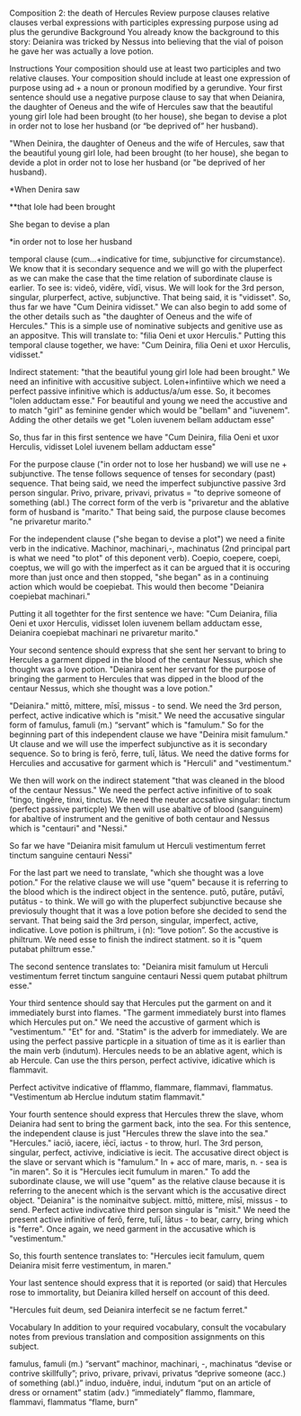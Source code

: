Composition 2: the death of Hercules
Review
purpose clauses
relative clauses
verbal expressions with participles
expressing purpose using ad plus the gerundive
Background
You already know the background to this story: Deianira was tricked by Nessus into believing that the vial of poison he gave her was actually a love potion.

Instructions
Your composition should use at least two participles and two relative clauses.
Your composition should include at least one expression of purpose using ad + a noun or pronoun modified by a gerundive.
Your first sentence should use a negative purpose clause to say that when Deianira, the daughter of Oeneus and the wife of Hercules saw that the beautiful young girl Iole had been brought (to her house), she began to devise a plot in order not to lose her husband (or “be deprived of” her husband).

"When Deinira, the daughter of Oeneus and the wife of Hercules, saw that the beautiful young girl Iole, had been brought (to her house), she began to devide a plot in order not to lose her husband (or "be deprived of her husband). 

*When Denira saw 

**that Iole had been brought

She began to devise a plan

*in order not to lose her husband

temporal clause (cum...+indicative for time, subjunctive for circumstance). We know that it is secondary sequence and we will go with the pluperfect as we can make the case that the time relation of subordinate clause is earlier. To see is: videō, vidēre, vīdī, visus. We will look for the 3rd person, singular, plurperfect, active, subjunctive. That being said, it is "vidisset". So, thus far we have "Cum Deinira vidisset." We can also begin to add some of the other details such as "the daughter of Oeneus and the wife of Hercules." This is a simple use of nominative subjects and genitive use as an appositve. This will translate to: "filia Oeni et uxor Herculis." Putting this temporal clause together, we have: "Cum Deinira, filia Oeni et uxor Herculis, vidisset." 

Indirect statement: "that the beautiful young girl Iole had been brought." We need an infinitive with accusitive subject. Lolen+infintiive which we need a perfect passive infinitive which is adductus/a/um esse. So, it becomes "lolen adductam esse." For beautiful and young we need the accustive and to match "girl" as feminine gender which would be "bellam" and "iuvenem". Adding the other details we get "Lolen iuvenem bellam adductam esse" 

So, thus far in this first sentence we have "Cum Deinira, filia Oeni et uxor Herculis, vidisset Lolel iuvenem bellam adductam esse"

For the purpose clause ("in order not to lose her husband) we will use ne + subjunctive. The tense follows sequence of tenses for secondary (past) sequence. That being said, we need the imperfect subjunctive passive 3rd person singular. Privo, privare, privavi, privatus = "to deprive someone of something (abl.) The correct form of the verb is "privaretur and the ablative form of husband is "marito." That being said, the purpose clause becomes "ne privaretur marito." 

For the independent clause ("she began to devise a plot") we need a finite verb in the indicative. Machinor, machinari,-, machinatus (2nd principal part is what we need "to plot" of this deponent verb). Coepio, coepere, coepi, coeptus, we will go with the imperfect as it can be argued that it is occuring more than just once and then stopped, "she began" as in a continuing action which would be coepiebat. This would then become "Deianira coepiebat machinari."

Putting it all togethter for the first sentence we have: "Cum Deianira, filia Oeni et uxor Herculis, vidisset Iolen iuvenem bellam adductam esse, Deianira coepiebat machinari ne privaretur marito."





Your second sentence should express that she sent her servant to bring to Hercules a garment dipped in the blood of the centaur Nessus, which she thought was a love potion.
"Deianira sent her servant for the purpose of bringing the garment to Hercules that was dipped in the blood of the centaur Nessus, which she thought was a love potion."

"Deianira." mittō, mittere, mīsī, missus - to send. We need the 3rd person, perfect, active indicative which is "misit." We need the accusative singular form of famulus, famuli (m.) “servant” which is "famulum." So for the beginning part of this independent clause we have "Deinira misit famulum." Ut clause and we will use the imperfect subjunctive as it is secondary sequence. So to bring is ferō, ferre, tulī, lātus.  We need the dative forms for Herculies and accusative for garment which is "Herculi" and "vestimentum."

We then will work on the indirect statement "that was cleaned in the blood of the centaur Nessus." We need the perfect active infinitive of to soak "tingo, tingĕre, tinxi, tinctus. We need the neuter accsative singular: tinctum (perfect passive particple) We then will use abaltive of blood (sanguinem) for abaltive of instrument and the genitive of both centaur and Nessus which is "centauri" and "Nessi." 

So far we have "Deianira misit famulum ut Herculi vestimentum ferret tinctum sanguine centauri Nessi" 

For the last part we need to translate, "which she thought was a love potion." For the relative clause we will use "quem" because it is referring to the blood which is the indirect object in the sentence. putō, putāre, putāvī, putātus - to think. We will go with the pluperfect subjunctive because she previosuly thought that it was a love potion before she decided to send the servant. That being said the 3rd person, singular, imperfect, active, indicative. Love potion is philtrum, i (n): “love potion”. So the accustive is philtrum. We need esse to finish the indirect statment.  so it is "quem putabat philtrum esse." 

The second sentence translates to: "Deianira misit famulum ut Herculi vestimentum ferret tinctum sanguine centauri Nessi quem putabat philtrum esse." 





Your third sentence should say that Hercules put the garment on and it immediately burst into flames.
"The garment immediately burst into flames which Hercules put on."   We need the accustive of garment which is "vestimentum."  "Et" for and. "Statim" is the adverb for immediately. We are using the perfect passive particple in a situation of time as it is earlier than the main verb (indutum). Hercules needs to be an ablative agent, which is ab Hercule. Can use the thirs person, perfect activive, idicative which is flammavit.

Perfect activitve indicative of fflammo, flammare, flammavi, flammatus. "Vestimentum ab Herclue indutum statim flammavit." 



Your fourth sentence should express that Hercules threw the slave, whom Deianira had sent to bring the garment back, into the sea.
For this sentence, the independent clause is just "Hercules threw the slave into the sea." "Hercules." iaciō, iacere, iēcī, iactus - to throw, hurl. The 3rd person, singular, perfect, activive, indiciative is iecit. The accusative direct object is the slave or servant which is "famulum." In + acc of mare, maris, n. - sea is "in maren". So it is "Hercules iecit fumulum in maren." To add the subordinate clause, we will use "quem" as the relative clause because it is referring to the anecent which is the servant which is the accusative direct object. "Deianira" is the nominaitve subject. mittō, mittere, mīsī, missus - to send. Perfect active indivcative third person singular is "misit." We need the present active infinitive of ferō, ferre, tulī, lātus - to bear, carry, bring which is "ferre". Once again, we need garment in the accusative which is "vestimentum."

So, this fourth sentence translates to: "Hercules iecit famulum, quem Deianira misit ferre vestimentum, in maren."




Your last sentence should express that it is reported (or said) that Hercules rose to immortality, but Deianira killed herself on account of this deed.

"Hercules fuit deum, sed Deianira interfecit se ne factum ferret."

Vocabulary
In addition to your required vocabulary, consult the vocabulary notes from previous translation and composition assignments on this subject.

famulus, famuli (m.) “servant”
machinor, machinari, -, machinatus “devise or contrive skillfully”;
privo, privare, privavi, privatus “deprive someone (acc.) of something (abl.)”
induo, induĕre, indui, indutum “put on an article of dress or ornament”
statim (adv.) “immediately”
flammo, flammare, flammavi, flammatus “flame, burn”
